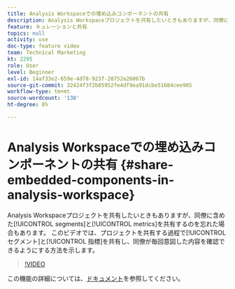 ```yaml
---
title: Analysis Workspaceでの埋め込みコンポーネントの共有
description: Analysis Workspaceプロジェクトを共有したいときもありますが、同僚に含めたセグメントと指標も共有するのを忘れた場合もあります。 このビデオでは、プロジェクトを共有する過程でセグメントと指標を共有する方法を示し、同僚が自分が意図した内容を毎回確認できるようにします。
feature: キュレーションと共有
topics: null
activity: use
doc-type: feature video
team: Technical Marketing
kt: 2295
role: User
level: Beginner
exl-id: 14af33e2-659e-4d78-923f-20752e26067b
source-git-commit: 32424f3f2b05952fe4df9ea91dcbe51684cee905
workflow-type: tm+mt
source-wordcount: '138'
ht-degree: 8%

---
```


# Analysis Workspaceでの埋め込みコンポーネントの共有 {#share-embedded-components-in-analysis-workspace}

Analysis Workspaceプロジェクトを共有したいときもありますが、同僚に含めた[!UICONTROL segments]と[!UICONTROL metrics]を共有するのを忘れた場合もあります。 このビデオでは、プロジェクトを共有する過程で[!UICONTROL セグメント]と[!UICONTROL 指標]を共有し、同僚が毎回意図した内容を確認できるようにする方法を示します。

>[!VIDEO](https://video.tv.adobe.com/v/24713/?quality=12)

この機能の詳細については、[ドキュメント](https://marketing.adobe.com/resources/help/ja_JP/analytics/analysis-workspace/curate.html)を参照してください。
